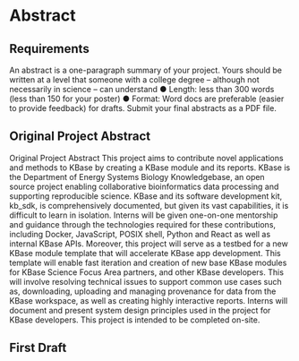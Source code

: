 # Abstract
## Requirements 
An abstract is a one-paragraph summary of your project. Yours should be written at a level that someone with a college degree – although not necessarily in science – can understand
● Length: less than 300 words (less than 150 for your poster)
● Format: Word docs are preferable (easier to provide feedback) for drafts. Submit your final abstracts as a PDF file.

## Original Project Abstract
Original Project Abstract
This project aims to contribute novel applications and methods to KBase by creating a KBase module and its reports. KBase is the Department of Energy Systems Biology Knowledgebase, an open source project enabling collaborative bioinformatics data processing and supporting reproducible science. KBase and its software development kit, kb_sdk, is comprehensively documented, but given its vast capabilities, it is difficult to learn in isolation. Interns will be given one-on-one mentorship and guidance through the technologies required for these contributions, including Docker, JavaScript, POSIX shell, Python and React as well as internal KBase APIs. Moreover, this project will serve as a testbed for a new KBase module template that will accelerate KBase app development. This template will enable fast iteration and creation of new base KBase modules for KBase Science Focus Area partners, and other KBase developers. This will involve resolving technical issues to support common use cases such as, downloading, uploading and managing provenance for data from the KBase workspace, as well as creating highly interactive reports. Interns will document and present system design principles used in the project for KBase developers. This project is intended to be completed on-site.

## First Draft

